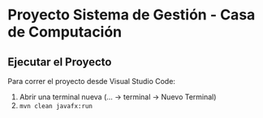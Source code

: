 # Proyecto Sistema de Gestión - Casa de Computación

## Ejecutar el Proyecto

Para correr el proyecto desde Visual Studio Code:
1. Abrir una terminal nueva (... -> terminal -> Nuevo Terminal)
2.  `mvn clean javafx:run`
